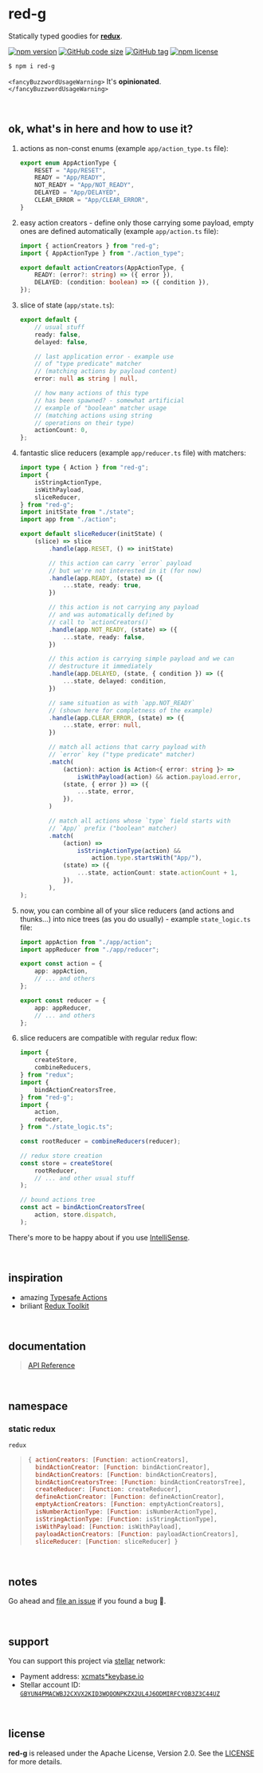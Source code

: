 # red-g

Statically typed goodies for **[redux](https://redux.js.org/)**.

[![npm version](https://img.shields.io/npm/v/red-g.svg)](https://www.npmjs.com/package/red-g)
[![GitHub code size](https://img.shields.io/github/languages/code-size/drmats/red-g.svg)](https://github.com/drmats/red-g)
[![GitHub tag](https://img.shields.io/github/tag/drmats/red-g.svg)](https://github.com/drmats/red-g)
[![npm license](https://img.shields.io/npm/l/red-g.svg)](https://www.npmjs.com/package/red-g)

```bash
$ npm i red-g
```

`<fancyBuzzwordUsageWarning>` It's **opinionated**. `</fancyBuzzwordUsageWarning>`

<br />




## ok, what's in here and how to use it?

1. actions as non-const enums (example `app/action_type.ts` file):
    ```typescript
    export enum AppActionType {
        RESET = "App/RESET",
        READY = "App/READY",
        NOT_READY = "App/NOT_READY",
        DELAYED = "App/DELAYED",
        CLEAR_ERROR = "App/CLEAR_ERROR",
    }
    ```

2. easy action creators - define only those carrying some payload, empty
    ones are defined automatically (example `app/action.ts` file):
    ```typescript
    import { actionCreators } from "red-g";
    import { AppActionType } from "./action_type";

    export default actionCreators(AppActionType, {
        READY: (error?: string) => ({ error }),
        DELAYED: (condition: boolean) => ({ condition }),
    });
    ```

3. slice of state (`app/state.ts`):
    ```typescript
    export default {
        // usual stuff
        ready: false,
        delayed: false,

        // last application error - example use
        // of "type predicate" matcher
        // (matching actions by payload content)
        error: null as string | null,

        // how many actions of this type
        // has been spawned? - somewhat artificial
        // example of "boolean" matcher usage
        // (matching actions using string
        // operations on their type)
        actionCount: 0,
    };
    ```

4. fantastic slice reducers (example `app/reducer.ts` file) with matchers:
    ```typescript
    import type { Action } from "red-g";
    import {
        isStringActionType,
        isWithPayload,
        sliceReducer,
    } from "red-g";
    import initState from "./state";
    import app from "./action";

    export default sliceReducer(initState) (
        (slice) => slice
            .handle(app.RESET, () => initState)

            // this action can carry `error` payload
            // but we're not interested in it (for now)
            .handle(app.READY, (state) => ({
                ...state, ready: true,
            })

            // this action is not carrying any payload
            // and was automatically defined by
            // call to `actionCreators()`
            .handle(app.NOT_READY, (state) => ({
                ...state, ready: false,
            })

            // this action is carrying simple payload and we can
            // destructure it immediately
            .handle(app.DELAYED, (state, { condition }) => ({
                ...state, delayed: condition,
            })

            // same situation as with `app.NOT_READY`
            // (shown here for completness of the example)
            .handle(app.CLEAR_ERROR, (state) => ({
                ...state, error: null,
            })

            // match all actions that carry payload with
            // `error` key ("type predicate" matcher)
            .match(
                (action): action is Action<{ error: string }> =>
                    isWithPayload(action) && action.payload.error,
                (state, { error }) => ({
                    ...state, error,
                }),
            )

            // match all actions whose `type` field starts with
            // `App/` prefix ("boolean" matcher)
            .match(
                (action) =>
                    isStringActionType(action) &&
                        action.type.startsWith("App/"),
                (state) => ({
                    ...state, actionCount: state.actionCount + 1,
                }),
            ),
    );
    ```

5. now, you can combine all of your slice reducers (and actions and thunks...)
    into nice trees (as you do usually) - example `state_logic.ts` file:
    ```typescript
    import appAction from "./app/action";
    import appReducer from "./app/reducer";

    export const action = {
        app: appAction,
        // ... and others
    };

    export const reducer = {
        app: appReducer,
        // ... and others
    };
    ```

6. slice reducers are compatible with regular redux flow:
    ```typescript
    import {
        createStore,
        combineReducers,
    } from "redux";
    import {
        bindActionCreatorsTree,
    } from "red-g";
    import {
        action,
        reducer,
    } from "./state_logic.ts";

    const rootReducer = combineReducers(reducer);

    // redux store creation
    const store = createStore(
        rootReducer,
        // ... and other usual stuff
    );

    // bound actions tree
    const act = bindActionCreatorsTree(
        action, store.dispatch,
    );
    ```


There's more to be happy about if you use
[IntelliSense](https://code.visualstudio.com/docs/editor/intellisense).

<br />




## inspiration

* amazing [Typesafe Actions](https://github.com/piotrwitek/typesafe-actions)
* briliant [Redux Toolkit](https://redux-toolkit.js.org/)

<br />




## documentation

> [API Reference](https://drmats.github.io/red-g/)

<br />




## namespace

### **static** redux

```javascript
redux
```

> ```javascript
> { actionCreators: [Function: actionCreators],
>   bindActionCreator: [Function: bindActionCreator],
>   bindActionCreators: [Function: bindActionCreators],
>   bindActionCreatorsTree: [Function: bindActionCreatorsTree],
>   createReducer: [Function: createReducer],
>   defineActionCreator: [Function: defineActionCreator],
>   emptyActionCreators: [Function: emptyActionCreators],
>   isNumberActionType: [Function: isNumberActionType],
>   isStringActionType: [Function: isStringActionType],
>   isWithPayload: [Function: isWithPayload],
>   payloadActionCreators: [Function: payloadActionCreators],
>   sliceReducer: [Function: sliceReducer] }
> ```

<br />




## notes

Go ahead and [file an issue](https://github.com/drmats/red-g/issues/new)
if you found a bug 🐞.

</br>




## support

You can support this project via [stellar][stellar] network:

* Payment address: [xcmats*keybase.io][xcmatspayment]
* Stellar account ID: [`GBYUN4PMACWBJ2CXVX2KID3WQOONPKZX2UL4J6ODMIRFCYOB3Z3C44UZ`][addressproof]

<br />




## license

**red-g** is released under the Apache License, Version 2.0. See the
[LICENSE](https://github.com/drmats/red-g/blob/master/LICENSE)
for more details.




[stellar]: https://learn.stellar.org
[xcmatspayment]: https://keybase.io/xcmats
[addressproof]: https://keybase.io/xcmats/sigchain#d0999a36b501c4818c15cf813f5a53da5bfe437875d92262be8d285bbb67614e22
